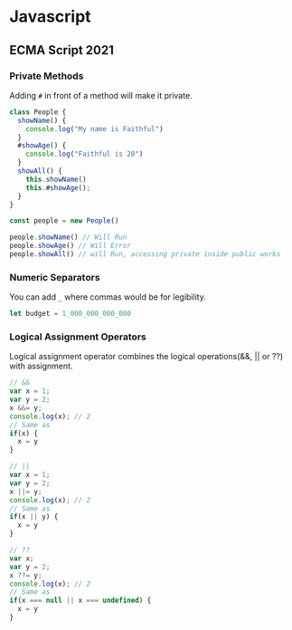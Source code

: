 # Javascript

## ECMA Script 2021

### Private Methods

Adding `#` in front of a method will make it private.

```js
class People {
  showName() {
    console.log("My name is Faithful")
  }
  #showAge() {
    console.log("Faithful is 20")
  }
  showAll() {
    this.showName()
    this.#showAge();
  }
}

const people = new People()

people.showName() // Will Run
people.showAge() // Will Error
people.showAll() // will Run, accessing private inside public works
```

### Numeric Separators

You can add `_` where commas would be for legibility.

```js
let budget = 1_000_000_000_000
```

### Logical Assignment Operators

Logical assignment operator combines the logical operations(&&, || or ??) with assignment.

```js
// &&
var x = 1;
var y = 2;
x &&= y;
console.log(x); // 2
// Same as
if(x) {
  x = y
}

// ||
var x = 1;
var y = 2;
x ||= y;
console.log(x); // 2
// Same as
if(x || y) {
  x = y
}

// ??
var x;
var y = 2;
x ??= y;
console.log(x); // 2
// Same as
if(x === null || x === undefined) {
  x = y
}
```